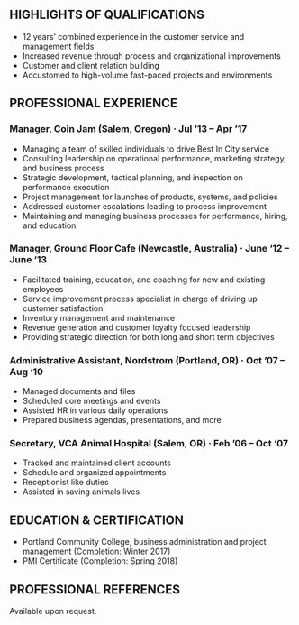 ## HIGHLIGHTS OF QUALIFICATIONS
* 12 years’ combined experience in the customer service and management fields
* Increased revenue through process and organizational improvements
* Customer and client relation building
* Accustomed to high-volume fast-paced projects and environments

## PROFESSIONAL EXPERIENCE
### Manager, Coin Jam (Salem, Oregon) · Jul ’13 – Apr ’17
* Managing a team of skilled individuals to drive Best In City service
* Consulting leadership on operational performance, marketing strategy, and business process
* Strategic development, tactical planning, and inspection on performance execution
* Project management for launches of products, systems, and policies
* Addressed customer escalations leading to process improvement
* Maintaining and managing business processes for performance, hiring, and education

### Manager, Ground Floor Cafe (Newcastle, Australia) · June ‘12 – June ‘13
* Facilitated training, education, and coaching for new and existing employees
* Service improvement process specialist in charge of driving up customer satisfaction
* Inventory management and maintenance
* Revenue generation and customer loyalty focused leadership
* Providing strategic direction for both long and short term objectives

### Administrative Assistant, Nordstrom (Portland, OR) · Oct ’07 – Aug ‘10
* Managed documents and files
* Scheduled core meetings and events
* Assisted HR in various daily operations
* Prepared business agendas, presentations, and more

### Secretary, VCA Animal Hospital (Salem, OR) · Feb ’06 – Oct ‘07
* Tracked and maintained client accounts
* Schedule and organized appointments
* Receptionist like duties
* Assisted in saving animals lives

## EDUCATION & CERTIFICATION
* Portland Community College, business administration and project management (Completion: Winter 2017)
* PMI Certificate (Completion: Spring 2018)

## PROFESSIONAL REFERENCES
Available upon request.

